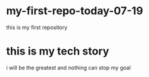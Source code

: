 # my-first-repo-today-07-19
this is my first repository
# this is my tech story
i will be the greatest and nothing can stop my goal